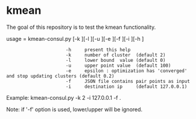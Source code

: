# kmean
The goal of this repository is to test the kmean functionality. 

usage =   kmean-consul.py [-k <kmean>][-l <lower>][-u <upper>][-e <epsilon>][-f <file> ][-i <ip>][-h <help>]

                          -h     present this help
                          -k     number of cluster  (default 2)
                          -l     lower bound  value (default 0)
                          -u     upper point value  (default 100)
                          -e     epsilon : optimization has 'converged' and stop updating clusters (default 0.2)
                          -f     JSON file contains pair points as input
                          -i     destination ip     (default 127.0.0.1)
Example: kmean-consul.py -k 2 -i 127.0.0.1 -f .

Note: if '-f' option is used, lower/upper will be ignored.
